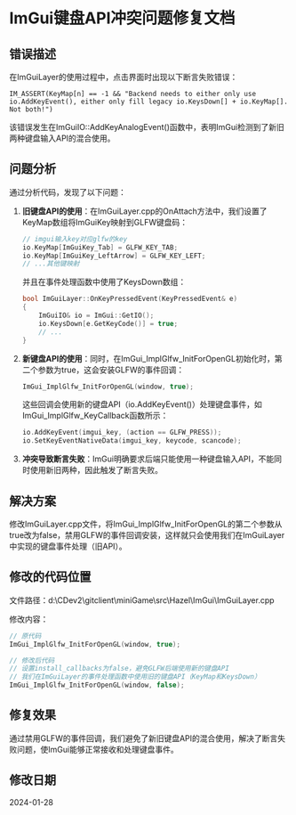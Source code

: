 # ImGui键盘API冲突问题修复文档

## 错误描述
在ImGuiLayer的使用过程中，点击界面时出现以下断言失败错误：

```
IM_ASSERT(KeyMap[n] == -1 && "Backend needs to either only use io.AddKeyEvent(), either only fill legacy io.KeysDown[] + io.KeyMap[]. Not both!")
```

该错误发生在ImGuiIO::AddKeyAnalogEvent()函数中，表明ImGui检测到了新旧两种键盘输入API的混合使用。

## 问题分析
通过分析代码，发现了以下问题：

1. **旧键盘API的使用**：在ImGuiLayer.cpp的OnAttach方法中，我们设置了KeyMap数组将ImGuiKey映射到GLFW键盘码：
   ```cpp
   // imgui输入key对应glfw的key
   io.KeyMap[ImGuiKey_Tab] = GLFW_KEY_TAB;
   io.KeyMap[ImGuiKey_LeftArrow] = GLFW_KEY_LEFT;
   // ...其他键映射
   ```
   并且在事件处理函数中使用了KeysDown数组：
   ```cpp
   bool ImGuiLayer::OnKeyPressedEvent(KeyPressedEvent& e)
   {
       ImGuiIO& io = ImGui::GetIO();
       io.KeysDown[e.GetKeyCode()] = true;
       // ...
   }
   ```

2. **新键盘API的使用**：同时，在ImGui_ImplGlfw_InitForOpenGL初始化时，第二个参数为true，这会安装GLFW的事件回调：
   ```cpp
   ImGui_ImplGlfw_InitForOpenGL(window, true);
   ```
   这些回调会使用新的键盘API（io.AddKeyEvent()）处理键盘事件，如ImGui_ImplGlfw_KeyCallback函数所示：
   ```cpp
   io.AddKeyEvent(imgui_key, (action == GLFW_PRESS));
   io.SetKeyEventNativeData(imgui_key, keycode, scancode);
   ```

3. **冲突导致断言失败**：ImGui明确要求后端只能使用一种键盘输入API，不能同时使用新旧两种，因此触发了断言失败。

## 解决方案
修改ImGuiLayer.cpp文件，将ImGui_ImplGlfw_InitForOpenGL的第二个参数从true改为false，禁用GLFW的事件回调安装，这样就只会使用我们在ImGuiLayer中实现的键盘事件处理（旧API）。

## 修改的代码位置
文件路径：d:\CDev2\gitclient\miniGame\src\Hazel\ImGui\ImGuiLayer.cpp

修改内容：
```cpp
// 原代码
ImGui_ImplGlfw_InitForOpenGL(window, true);

// 修改后代码
// 设置install_callbacks为false，避免GLFW后端使用新的键盘API
// 我们在ImGuiLayer的事件处理函数中使用旧的键盘API（KeyMap和KeysDown）
ImGui_ImplGlfw_InitForOpenGL(window, false);
```

## 修复效果
通过禁用GLFW的事件回调，我们避免了新旧键盘API的混合使用，解决了断言失败问题，使ImGui能够正常接收和处理键盘事件。

## 修改日期
2024-01-28